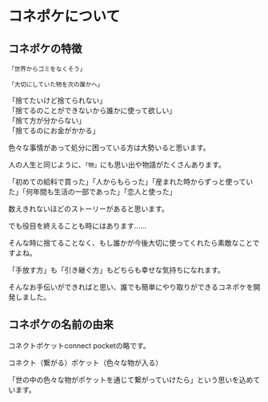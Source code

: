 # コネポケについて

## コネポケの特徴

`「世界からゴミをなくそう」`

`「大切にしていた物を次の誰かへ」`

「捨てたいけど捨てられない」  
「捨てるのことができないから誰かに使って欲しい」  
「捨て方が分からない」  
「捨てるのにお金がかかる」

色々な事情があって処分に困っている方は大勢いると思います。

人の人生と同じように、`「物」`にも思い出や物語がたくさんあります。

「初めての給料で買った」「人からもらった」「産まれた時からずっと使っていた」「何年間も生活の一部であった」「恋人と使った」

数えきれないほどのストーリーがあると思います。

でも役目を終えることも時にはあります......

そんな時に捨てることなく、もし誰かが今後大切に使ってくれたら素敵なことですよね。

「手放す方」も「引き継ぐ方」もどちらも幸せな気持ちになれます。

そんなお手伝いができればと思い、誰でも簡単にやり取りができるコネポケを開発しました。

## コネポケの名前の由来

コネクトポケットconnect pocketの略です。

コネクト（繋がる）ポケット（色々な物が入る）

「世の中の色々な物がポケットを通じて繋がっていけたら」という思いを込めています。